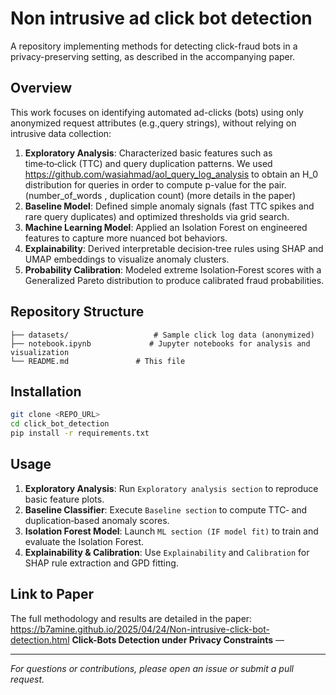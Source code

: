 # Non intrusive ad click bot detection

A repository implementing methods for detecting click-fraud bots in a privacy-preserving setting, as described in the accompanying paper.

## Overview

This work focuses on identifying automated ad-clicks (bots) using only anonymized request attributes (e.g.,query strings), without relying on intrusive data collection:

1. **Exploratory Analysis**: Characterized basic features such as time‑to‑click (TTC) and query duplication patterns. We used https://github.com/wasiahmad/aol_query_log_analysis to obtain an H_0 distribution for queries in order to compute p-value  for the pair. (number_of_words , duplication count) (more details in the paper)
2. **Baseline Model**: Defined simple anomaly signals (fast TTC spikes and rare query duplicates) and optimized thresholds via grid search.
3. **Machine Learning Model**: Applied an Isolation Forest on engineered features to capture more nuanced bot behaviors.
4. **Explainability**: Derived interpretable decision‑tree rules using SHAP and UMAP embeddings to visualize anomaly clusters.
5. **Probability Calibration**: Modeled extreme Isolation‑Forest scores with a Generalized Pareto distribution to produce calibrated fraud probabilities.

## Repository Structure

```
├── datasets/                   # Sample click log data (anonymized)
├── notebook.ipynb             # Jupyter notebooks for analysis and visualization
└── README.md               # This file
```

## Installation

```bash
git clone <REPO_URL>
cd click_bot_detection
pip install -r requirements.txt
```

## Usage

1. **Exploratory Analysis**: Run `Exploratory analysis section` to reproduce basic feature plots.
2. **Baseline Classifier**: Execute `Baseline section` to compute TTC‑ and duplication‑based anomaly scores.
3. **Isolation Forest Model**: Launch `ML section (IF model fit)` to train and evaluate the Isolation Forest.
4. **Explainability & Calibration**: Use `Explainability` and `Calibration` for SHAP rule extraction and GPD fitting.

## Link to Paper

The full methodology and results are detailed in the paper: https://b7amine.github.io/2025/04/24/Non-intrusive-click-bot-detection.html
**Click-Bots Detection under Privacy Constraints** —

---

*For questions or contributions, please open an issue or submit a pull request.*

